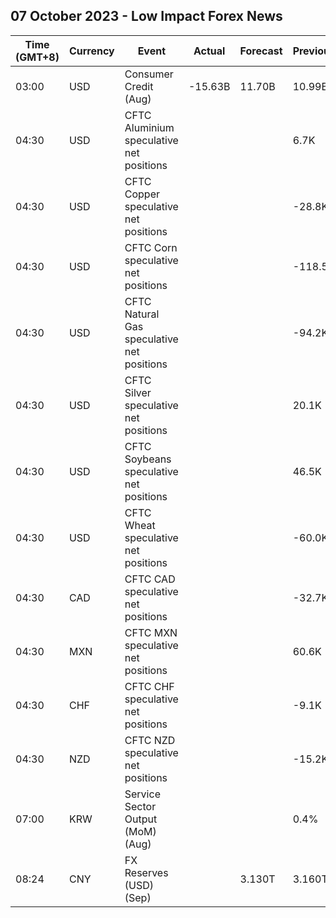 ## 07 October 2023 - Low Impact Forex News

| Time (GMT+8) | Currency | Event | Actual | Forecast | Previous |
|------|----------|-------|--------|----------|----------|
| 03:00 | USD | Consumer Credit (Aug) | -15.63B | 11.70B | 10.99B |
| 04:30 | USD | CFTC Aluminium speculative net positions |  |  | 6.7K |
| 04:30 | USD | CFTC Copper speculative net positions |  |  | -28.8K |
| 04:30 | USD | CFTC Corn speculative net positions |  |  | -118.5K |
| 04:30 | USD | CFTC Natural Gas speculative net positions |  |  | -94.2K |
| 04:30 | USD | CFTC Silver speculative net positions |  |  | 20.1K |
| 04:30 | USD | CFTC Soybeans speculative net positions |  |  | 46.5K |
| 04:30 | USD | CFTC Wheat speculative net positions |  |  | -60.0K |
| 04:30 | CAD | CFTC CAD speculative net positions |  |  | -32.7K |
| 04:30 | MXN | CFTC MXN speculative net positions |  |  | 60.6K |
| 04:30 | CHF | CFTC CHF speculative net positions |  |  | -9.1K |
| 04:30 | NZD | CFTC NZD speculative net positions |  |  | -15.2K |
| 07:00 | KRW | Service Sector Output (MoM) (Aug) |  |  | 0.4% |
| 08:24 | CNY | FX Reserves (USD) (Sep) |  | 3.130T | 3.160T |
